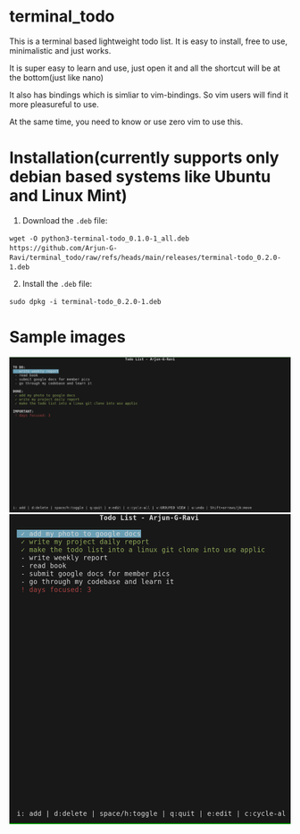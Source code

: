 # terminal_todo

This is a terminal based lightweight todo list. It is easy to install, free to use, minimalistic and just works.

It is super easy to learn and use, just open it and all the shortcut will be at the bottom(just like nano)

It also has bindings which is simliar to vim-bindings. So vim users will find it more pleasureful to use.

At the same time, you need to know or use zero vim to use this.
# Installation(currently supports only debian based systems like Ubuntu and Linux Mint)

1. Download the `.deb` file:

`wget -O python3-terminal-todo_0.1.0-1_all.deb https://github.com/Arjun-G-Ravi/terminal_todo/raw/refs/heads/main/releases/terminal-todo_0.2.0-1.deb`

2. Install the `.deb` file:

`sudo dpkg -i terminal-todo_0.2.0-1.deb`

# Sample images
![alt text](docs/images/image.png)
![alt text](docs/images/image1.png)
